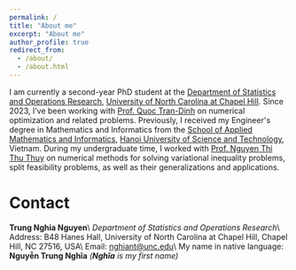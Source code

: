 ```yaml
---
permalink: /
title: "About me"
excerpt: "About me"
author_profile: true
redirect_from: 
  - /about/
  - /about.html
---
```


I am currently a second-year PhD student at the [Department of Statistics and Operations Research](https://stor.unc.edu/), [University of North Carolina at Chapel Hill](https://unc.edu/). Since 2023, I’ve been working with [Prof. Quoc Tran-Dinh](https://quoctd.web.unc.edu/) on numerical optimization and related problems. Previously, I received my Engineer's degree in Mathematics and Informatics from the [School of Applied Mathematics and Informatics](https://sami.hust.edu.vn/), [Hanoi University of Science and Technology](https://hust.edu.vn/), Vietnam. During my undergraduate time, I worked with [Prof. Nguyen Thi Thu Thuy](https://sami.hust.edu.vn/hoc-tap/giang-vien/?name=thuyntt) on numerical methods for solving variational inequality problems, split feasibility problems, as well as their generalizations and applications. 

# Contact
**Trung Nghia Nguyen**\\
_Department of Statistics and Operations Research_\\
Address: B48 Hanes Hall, University of North Carolina at Chapel Hill, Chapel Hill, NC 27516, USA\\
Email: [nghiant@unc.edu](mailto:nghiant@unc.edu)\\
My name in native language: **Nguyễn Trung Nghĩa** _(**Nghĩa** is my first name)_
